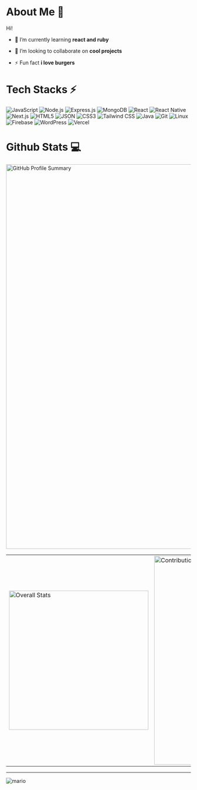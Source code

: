 <h1> About Me 👀 </h1>

Hi!
- 🌱 I’m currently learning **react and ruby**

- 👯 I’m looking to collaborate on **cool projects**

- ⚡ Fun fact **i love burgers**
<!--<h2> Connect with me 🌐 </h2>

<a href="https://twitter.com/dotpxd"><img src="https://img.shields.io/badge/Twitter-%231DA1F2.svg?logo=Twitter&logoColor=white" alt="Twitter"></a>
<a href="https://instagram.com/programmerxd"><img src="https://img.shields.io/badge/Instagram-%23E4405F.svg?logo=Instagram&logoColor=white" alt="Instagram"></a>
<a href="https://linkedin.com/in/programmerxd"><img src="https://img.shields.io/badge/LinkedIn-%230077B5.svg?logo=linkedin&logoColor=white" alt="LinkedIn"></a>
<!--<img src="https://visitcount.itsvg.in/api?id=realpxd&label=Profile%20Views&color=0&icon=8&pretty=true" alt="Profile Views">-->

<h1> Tech Stacks ⚡ </h1>

<img src="https://img.shields.io/badge/javascript-%23323330.svg?style=for-the-badge&logo=javascript&logoColor=%23F7DF1E" alt="JavaScript"> <img src="https://img.shields.io/badge/node.js-6DA55F?style=for-the-badge&logo=node.js&logoColor=white" alt="Node.js">
<img src="https://img.shields.io/badge/express.js-%23404d59.svg?style=for-the-badge&logo=express&logoColor=%2361DAFB" alt="Express.js">
<img src="https://img.shields.io/badge/MongoDB-%234ea94b.svg?style=for-the-badge&logo=mongodb&logoColor=white" alt="MongoDB">
<img src="https://img.shields.io/badge/react-%2320232a.svg?style=for-the-badge&logo=react&logoColor=%2361DAFB" alt="React">
<img src="https://img.shields.io/badge/React_Native-%23000000?style=for-the-badge&logo=react&logoColor=%2361DAFB" alt="React Native">
<img src="https://img.shields.io/badge/Next-black?style=for-the-badge&logo=next.js&logoColor=white" alt="Next.js">
<img src="https://img.shields.io/badge/html5-%23E34F26.svg?style=for-the-badge&logo=html5&logoColor=white" alt="HTML5">
<img src="https://img.shields.io/badge/JSON-%23FFD700?style=for-the-badge&logo=json&logoColor=black" alt="JSON">
<img src="https://img.shields.io/badge/css3-%231572B6.svg?style=for-the-badge&logo=css3&logoColor=white" alt="CSS3">
<img src="https://img.shields.io/badge/Tailwind_CSS-38B2AC?style=for-the-badge&logo=tailwind-css&logoColor=white" alt="Tailwind CSS">
<img src="https://img.shields.io/badge/Java-%23B07219.svg?style=for-the-badge&logo=coffeescript&logoColor=white" alt="Java">
<img src="https://img.shields.io/badge/Git-F05032?style=for-the-badge&logo=git&logoColor=white" alt="Git">
<img src="https://img.shields.io/badge/Linux-FCC624?style=for-the-badge&logo=linux&logoColor=black" alt="Linux">
<img src="https://img.shields.io/badge/Firebase-FFCA28?style=for-the-badge&logo=firebase&logoColor=black" alt="Firebase">
<img src="https://img.shields.io/badge/WordPress-21759B?style=for-the-badge&logo=wordpress&logoColor=white" alt="WordPress">
<img src="https://img.shields.io/badge/vercel-%23000000.svg?style=for-the-badge&logo=vercel&logoColor=white" alt="Vercel">


<h1> Github Stats 💻 </h1>

</td><a href="https://github.com/vn7n24fzkq/github-profile-summary-cards"><img src="http://github-profile-summary-cards.vercel.app/api/cards/profile-details?username=realpxd&theme=radical" width="1050" alt="GitHub Profile Summary"></a>

<table>
  <tr>
    <td><a href="https://github.com/realpxd"><img src="http://github-profile-summary-cards.vercel.app/api/cards/stats?username=realpxd&theme=tokyonight" width="380" alt="Overall Stats"></a></td>
    <td><a href="https://github.com/realpxd"><img src="https://github-readme-streak-stats-seven-azure.vercel.app/?user=realpxd&theme=tokyonight&hide_border=true" width="570" alt="Contributions Stats"></a></td>
  </tr>
</table>

<!--<h1> Top Contributed Repo 🔝 </h1>

<table>
  <tr>
    <td><a href="https://github.com/realpxd"><img src="https://github-contributor-stats.vercel.app/api?username=realpxd&limit=5&theme=tokyonight&combine_all_yearly_contributions=true" alt="Languages Stats"></a></td>
    <td><a href="https://github.com/realpxd"><img src="http://github-profile-summary-cards.vercel.app/api/cards/repos-per-language?username=realpxd&theme=tokyonight" alt="Language Stats"></a></td>
  </tr>
</table>-->


<!--<h1> Coffee ☕ </h1>

<a href="https://buymeacoffee.com/ProgrammerXD"><img src="https://img.shields.io/badge/Buy%20Me%20a%20Coffee-ffdd00?style=for-the-badge&logo=buy-me-a-coffee&logoColor=black" alt="Buy Me a Coffee"></a>
<a href="https://paypal.me/ProgrammerXD"><img src="https://img.shields.io/badge/PayPal-00457C?style=for-the-badge&logo=paypal&logoColor=white" alt="PayPal"></a>
<hr>-->



<!--
<p> Thanks for coming :) </p>
- 🔭 I’m currently working on ...
- 🌱 I’m currently learning ...
- 👯 I’m looking to collaborate on ...
- 🤔 I’m looking for help with ...
- 💬 Ask me about ...
- 📫 How to reach me: ...
- 😄 Pronouns: ...
- ⚡ Fun fact: ...
-->
<hr/>

![mario](https://user-images.githubusercontent.com/10498744/210012254-234538ff-d198-48aa-8964-37e6fd45d227.gif)

<!-- <img src="https://komarev.com/ghpvc/?username=realpxd&style=plastic" alt="profile-views"> -->
